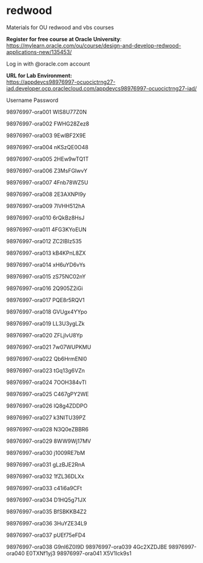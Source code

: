 # redwood
Materials for OU redwood and vbs courses

**Register for free course at Oracle University**: 
https://mylearn.oracle.com/ou/course/design-and-develop-redwood-applications-new/135453/

Log in with @oracle.com account


**URL for Lab Environment:**      
https://appdevcs98976997-ocuocictrng27-iad.developer.ocp.oraclecloud.com/appdevcs98976997-ocuocictrng27-iad/


Username			Password
		
98976997-ora001		WlS8U77Z0N

98976997-ora002		FWHG28Zez8

98976997-ora003		9EwlBF2X9E

98976997-ora004		nKSzQE0O48

98976997-ora005		2HEw9wTQ1T

98976997-ora006		Z3MsFGIwvY

98976997-ora007		4Fnb78WZ5U

98976997-ora008		2E3AXNPI9y

98976997-ora009		7lVHH512hA

98976997-ora010		6rQkBz8HsJ

98976997-ora011		4FG3KYoEUN

98976997-ora012		ZC2IBIz535

98976997-ora013		kB4KPnL8ZX

98976997-ora014		xH6uYD6vYs

98976997-ora015		zS75NC02nY

98976997-ora016		2Q905Z2iGi

98976997-ora017		PQE8r5RQV1

98976997-ora018		GVUgx4YYpo

98976997-ora019		LL3U3ygLZk

98976997-ora020		ZFLjlvU8Yp

98976997-ora021		7w07WUPKMU

98976997-ora022		Qb6HrmENI0

98976997-ora023		tGq13g6VZn

98976997-ora024		7OOH384vTl

98976997-ora025		C467gPY2WE

98976997-ora026		lQ8g4ZDDPO

98976997-ora027		k3NITU39PZ

98976997-ora028		N3Q0eZBBR6

98976997-ora029		8WW9Wj17MV

98976997-ora030		j1009RE7bM

98976997-ora031		gLzBJE2RnA

98976997-ora032		1fZL36DLXx

98976997-ora033		c41i6a9CFt

98976997-ora034		D1HQ5g71JX

98976997-ora035		BfSBKKB4Z2

98976997-ora036		3HuYZE34L9

98976997-ora037		pUEf75eFD4

98976997-ora038		G9nI6Z0I9D
98976997-ora039		4Gc2XZDJBE
98976997-ora040		E0TXNf1yj3
98976997-ora041		X5V1Ick9s1
